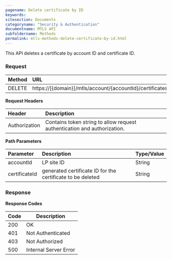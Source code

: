 ```yaml
---
pagename: Delete certificate by ID
keywords:
sitesection: Documents
categoryname: "Security & Authentication"
documentname: MTLS API
subfoldername: Methods
permalink: mtls-methods-delete-certificate-by-id.html
---
```


This API deletes a certificate by account ID and certificate ID.

### Request

|Method|      URL|  
|:--------  |:---  |
|DELETE|  https://[{domain}]/mtls/account/{accountId}/certificates/{certificateId} |


**Request Headers**

 |Header         |Description  |
 |:------|        :--------  |
 |Authorization|    Contains token string to allow request authentication and authorization.  |


**Path Parameters**

 |Parameter|  Description|  Type/Value |
 |:------    |:--------    |:--------|
 |accountId|  LP site ID |   String |
 |certificateId|  generated certificate ID for the certificate to be deleted  |  String |

### Response

**Response Codes**

| Code | Description           |
|------|-----------------------|
| 200  | OK                    |
| 401  | Not Authenticated     |
| 403  | Not Authorized        |
| 500  | Internal Server Error |

